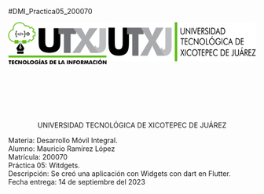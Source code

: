 #DMI_Practica05_200070
<div style="display: flex; justify-content: space-between;">
    <img align="left" src="https://github.com/MauricioRL15/Logos_UTXJ/blob/main/LOGO%20TIC.png?raw=true" alt="Imagen 1" width="200"; />
    <img align="right" src="https://github.com/MauricioRL15/Logos_UTXJ/blob/main/LOGO%20UTXJ%202019.png?raw=true" alt="Imagen 2" width="300" height="80" />
</div><br><br><br><br><br><br>
<p align="center">UNIVERSIDAD TECNOLÓGICA DE XICOTEPEC DE JUÁREZ</p>
<div style="text-align: justify">
Materia: Desarrollo Móvil Integral. <br>
Alumno: Mauricio Ramírez López <br>
Matrícula: 200070 <br>
Práctica 05: Witdgets. <br>
Descripción: Se creó una aplicación con Widgets con dart en Flutter. <br>
Fecha entrega: 14 de septiembre del 2023
</div>
